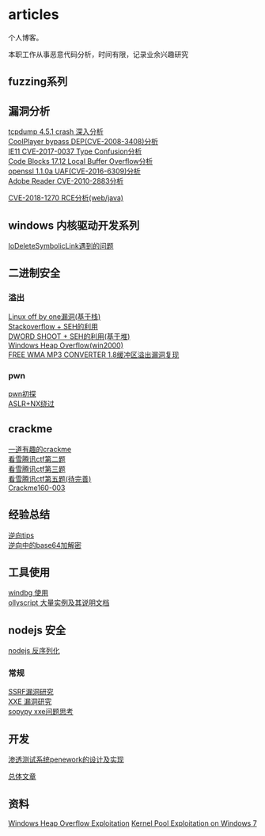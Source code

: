 # articles

个人博客。

本职工作从事恶意代码分析，时间有限，记录业余兴趣研究

## fuzzing系列


## 漏洞分析

[tcpdump 4.5.1 crash 深入分析](https://www.anquanke.com/post/id/166711)   
[CoolPlayer bypass DEP(CVE-2008-3408)分析](https://www.anquanke.com/post/id/167424)        
[IE11 CVE-2017-0037 Type Confusion分析](https://www.anquanke.com/post/id/168916)   
[Code Blocks 17.12 Local Buffer Overflow分析](https://www.anquanke.com/post/id/170028)   
[openssl 1.1.0a UAF(CVE-2016-6309)分析](https://github.com/xinali/articles/issues/35)  
[Adobe Reader CVE-2010-2883分析](https://github.com/xinali/articles/issues/36)


[CVE-2018-1270 RCE分析(web/java)](https://www.anquanke.com/post/id/104926)


## windows 内核驱动开发系列

[IoDeleteSymbolicLink遇到的问题](https://github.com/xinali/articles/issues/32)

## 二进制安全

### 溢出

[Linux off by one漏洞(基于栈)](https://github.com/xinali/articles/issues/28)       
[Stackoverflow + SEH的利用](https://github.com/xinali/articles/issues/24)      
[DWORD SHOOT + SEH的利用(基于堆)](https://github.com/xinali/articles/issues/25)        
[Windows Heap Overflow(win2000)](https://github.com/xinali/articles/issues/18)   
[FREE WMA MP3 CONVERTER 1.8缓冲区溢出漏洞复现](https://github.com/xinali/articles/issues/21)

### pwn


[pwn初探](https://github.com/xinali/articles/issues/17)  
[ASLR+NX绕过](https://github.com/xinali/articles/issues/4)

## crackme

[一道有趣的crackme](https://github.com/xinali/articles/issues/11)  
[看雪腾讯ctf第二题](https://github.com/xinali/articles/issues/12)  
[看雪腾讯ctf第三题](https://github.com/xinali/articles/issues/13)  
[看雪腾讯ctf第五题(待完善)](https://github.com/xinali/articles/issues/14)  
[Crackme160-003](https://github.com/xinali/articles/issues/20)  

## 经验总结

[逆向tips](https://github.com/xinali/articles/issues/2)  
[逆向中的base64加解密](https://github.com/xinali/articles/issues/5)

## 工具使用
[windbg 使用](https://github.com/xinali/articles/issues/7)  
[ollyscript 大量实例及其说明文档](https://github.com/xinali/articles/issues/6)



## nodejs 安全

[nodejs 反序列化](https://github.com/xinali/articles/issues/19)

### 常规

[SSRF漏洞研究](https://github.com/xinali/articles/issues/16)   
[XXE 漏洞研究](https://github.com/xinali/articles/issues/1)   
[sopypy xxe问题思考](https://github.com/xinali/articles/issues/9)


## 开发

[渗透测试系统penework的设计及实现](https://github.com/xinali/articles/issues/22)


[总体文章](https://github.com/xinali/articles/issues)


## 资料

[Windows Heap Overflow Exploitation](https://www.exploit-db.com/docs/english/33196-windows-heap-overflow-exploitation.pdf)
[Kernel Pool Exploitation on Windows 7](https://www.exploit-db.com/docs/english/16032-kernel-pool-exploitation-on-windows-7.pdf)
